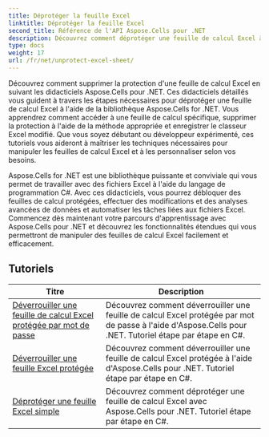 ```yaml
---
title: Déprotéger la feuille Excel
linktitle: Déprotéger la feuille Excel
second_title: Référence de l'API Aspose.Cells pour .NET
description: Découvrez comment déprotéger une feuille de calcul Excel à l'aide d'Aspose.Cells pour .NET. Tutoriels détaillés pour les développeurs en C#.
type: docs
weight: 17
url: /fr/net/unprotect-excel-sheet/
---
```

Découvrez comment supprimer la protection d'une feuille de calcul Excel en suivant les didacticiels Aspose.Cells pour .NET. Ces didacticiels détaillés vous guident à travers les étapes nécessaires pour déprotéger une feuille de calcul Excel à l'aide de la bibliothèque Aspose.Cells for .NET. Vous apprendrez comment accéder à une feuille de calcul spécifique, supprimer la protection à l'aide de la méthode appropriée et enregistrer le classeur Excel modifié. Que vous soyez débutant ou développeur expérimenté, ces tutoriels vous aideront à maîtriser les techniques nécessaires pour manipuler les feuilles de calcul Excel et à les personnaliser selon vos besoins.

Aspose.Cells for .NET est une bibliothèque puissante et conviviale qui vous permet de travailler avec des fichiers Excel à l'aide du langage de programmation C#. Avec ces didacticiels, vous pourrez débloquer des feuilles de calcul protégées, effectuer des modifications et des analyses avancées de données et automatiser les tâches liées aux fichiers Excel. Commencez dès maintenant votre parcours d'apprentissage avec Aspose.Cells pour .NET et découvrez les fonctionnalités étendues qui vous permettront de manipuler des feuilles de calcul Excel facilement et efficacement.

## Tutoriels 
| Titre | Description |
| --- | --- |
| [Déverrouiller une feuille de calcul Excel protégée par mot de passe](./unlock-password-protected-excel-worksheet/) | Découvrez comment déverrouiller une feuille de calcul Excel protégée par mot de passe à l'aide d'Aspose.Cells pour .NET. Tutoriel étape par étape en C#. |  
| [Déverrouiller une feuille Excel protégée](./unlock-protected-excel-sheet/) | Découvrez comment déverrouiller une feuille de calcul Excel protégée à l'aide d'Aspose.Cells pour .NET. Tutoriel étape par étape en C#. |  
| [Déprotéger une feuille Excel simple](./unprotect-simple-excel-sheet/) | Découvrez comment déprotéger une feuille de calcul Excel avec Aspose.Cells pour .NET. Tutoriel étape par étape en C#. |  